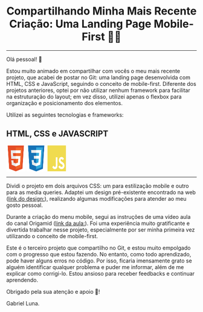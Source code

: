 <h1 style="text-align: center;">Compartilhando Minha Mais Recente Criação: Uma Landing Page Mobile-First 📱📲</h1>

---

Olá pessoal! 👋

Estou muito animado em compartilhar com vocês o meu mais recente projeto, que acabei de postar no Git: uma landing page desenvolvida com HTML, CSS e JavaScript, seguindo o conceito de mobile-first. 
Diferente dos projetos anteriores, optei por não utilizar nenhum framework para facilitar na estruturação do layout; em vez disso, utilizei apenas o flexbox para organização e posicionamento dos elementos.

Utilizei as seguintes tecnologias e frameworks: <h2> HTML, CSS e JAVASCRIPT</h2>
<div style="display: inline_block">
  <img align="center" alt="GL-HTML" height="70" width="50" src="https://raw.githubusercontent.com/devicons/devicon/master/icons/html5/html5-original.svg">
  <img align="center" alt="GL-CSS" height="70" width="50" src="https://raw.githubusercontent.com/devicons/devicon/master/icons/css3/css3-original.svg">
  <img align="center" alt="GL-Js" height="70" width="50" src="https://raw.githubusercontent.com/devicons/devicon/master/icons/javascript/javascript-plain.svg">
</div>

---

Dividi o projeto em dois arquivos CSS: um para estilização mobile e outro para as media queries. Adaptei um design pré-existente encontrado na web ([link do design:](https://www.graphberry.com/item/doob-simple-agency-psd-template)), realizando algumas modificações para atender ao meu gosto pessoal.

Durante a criação do menu mobile, segui as instruções de uma vídeo aula do canal Origamid ([link da aula:](https://www.youtube.com/watch?v=DnODupiIAiE)). Foi uma experiência muito gratificante e divertida trabalhar nesse projeto, especialmente por ser minha primeira vez utilizando o conceito de mobile-first.

Este é o terceiro projeto que compartilho no Git, e estou muito empolgado com o progresso que estou fazendo. No entanto, como todo aprendizado, pode haver alguns erros no código. Por isso, ficaria imensamente grato se alguém identificar qualquer problema e puder me informar, além de me explicar como corrigi-lo. Estou ansioso para receber feedbacks e continuar aprendendo.

Obrigado pela sua atenção e apoio 🙏!

Gabriel Luna.
